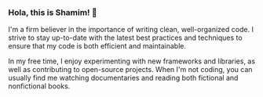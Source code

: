 ### Hola, this is Shamim! 👋
I'm a firm believer in the importance of writing clean, well-organized code. I strive to stay up-to-date with the latest best practices and techniques to ensure that my code is both efficient and maintainable.

In my free time, I enjoy experimenting with new frameworks and libraries, as well as contributing to open-source projects. When I'm not coding, you can usually find me watching documentaries and reading both fictional and nonfictional books.


[website]: http://shamimbinnur.me/
[linkedin]:https://www.linkedin.com/in/shamimbinnur/


